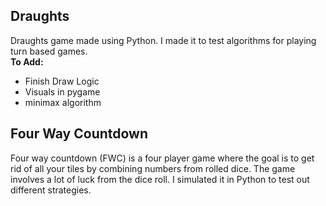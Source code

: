 ## Draughts
Draughts game made using Python. I made it to test algorithms for playing turn based games. \
**To Add:**
* Finish Draw Logic
* Visuals in pygame
* minimax algorithm

## Four Way Countdown

Four way countdown (FWC) is a four player game where the goal is to get rid of all your tiles by combining numbers from rolled dice. The game involves a lot of luck from the dice 
roll. I simulated it in Python to test out different strategies.
